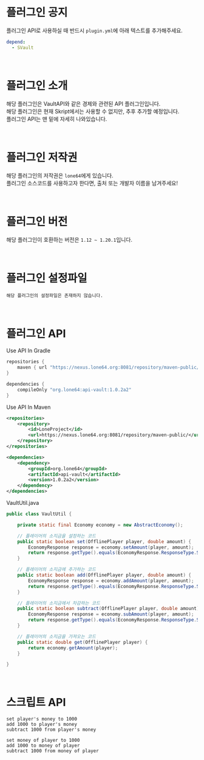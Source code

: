 # 플러그인 공지
플러그인 API로 사용하실 때 반드시 `plugin.yml`에 아래 텍스트를 추가해주세요.
```yaml
depend:
  - SVault
```

<br>

# 플러그인 소개
해당 플러그인은 VaultAPI와 같은 경제와 관련된 API 플러그인입니다.<br>
해당 플러그인은 현재 Skript에서는 사용할 수 없지만, 추후 추가할 예정입니다.<br>
플러그인 API는 맨 밑에 자세히 나와있습니다.

<br>

# 플러그인 저작권
해당 플러그인의 저작권은 `lone64`에게 있습니다.<br>
플러그인 소스코드를 사용하고자 한다면, 출처 또는 개발자 이름을 남겨주세요!

<br>

# 플러그인 버전
해당 플러그인이 호환하는 버전은 `1.12 ~ 1.20.1`입니다.

<br>

# 플러그인 설정파일
`해당 플러그인의 설정파일은 존재하지 않습니다.`

<br>

# 플러그인 API
Use API In Gradle
```groovy
repositories {
    maven { url "https://nexus.lone64.org:8081/repository/maven-public/" }
}

dependencies {
    compileOnly "org.lone64:api-vault:1.0.2a2"
}
```

Use API In Maven
```xml
<repositories>
    <repository>
        <id>LoneProject</id>
        <url>https://nexus.lone64.org:8081/repository/maven-public/</url>
    </repository>
</repositories>

<dependencies>
    <dependency>
        <groupId>org.lone64</groupId>
        <artifactId>api-vault</artifactId>
        <version>1.0.2a2</version>
    </dependency>
</dependencies>
```

VaultUtil.java
```java
public class VaultUtil {

    private static final Economy economy = new AbstractEconomy();

    // 플레이어의 소지금을 설정하는 코드
    public static boolean set(OfflinePlayer player, double amount) {
        EconomyResponse response = economy.setAmount(player, amount);
        return response.getType().equals(EconomyResponse.ResponseType.SUCCESS);
    }

    // 플레이어의 소지금에 추가하는 코드
    public static boolean add(OfflinePlayer player, double amount) {
        EconomyResponse response = economy.addAmount(player, amount);
        return response.getType().equals(EconomyResponse.ResponseType.SUCCESS);
    }

    // 플레이어의 소지금에서 차감하는 코드
    public static boolean subtract(OfflinePlayer player, double amount) {
        EconomyResponse response = economy.subAmount(player, amount);
        return response.getType().equals(EconomyResponse.ResponseType.SUCCESS);
    }

    // 플레이어의 소지금을 가져오는 코드
    public static double get(OfflinePlayer player) {
        return economy.getAmount(player);
    }

}
```

<br>

# 스크립트 API
```skript
set player's money to 1000
add 1000 to player's money
subtract 1000 from player's money

set money of player to 1000
add 1000 to money of player
subtract 1000 from money of player
```
